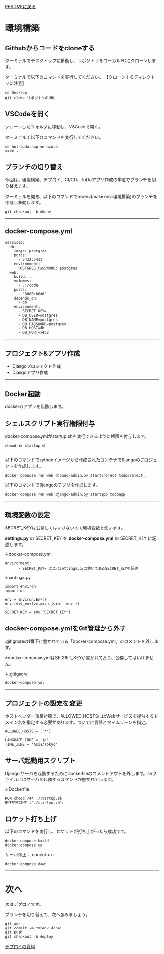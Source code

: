 [READMEに戻る](../README.md)
# 環境構築
## Githubからコードをcloneする
ターミナルでデスクトップに移動し、リポジトリをローカルPCにクローンします。

ターミナルで以下のコマンドを実行してください。 【クローンするディレクトリに注意】

```
cd Desktop
git clone リポジトリのURL
```

## VSCodeを開く
クローンしたフォルダに移動し、VSCodeで開く。

ターミナルで以下のコマンドを実行してください。

```
cd hol-todo-app-on-azure
code .
```

## ブランチの切り替え
今回は、環境構築、デプロイ、CI/CD、ToDoアプリ作成の単位でブランチを切り替えます。

ターミナルを開き、以下のコマンドでmkenv(make env:環境構築)のブランチを作成し移動します。
```
git checkout -b mkenv
```
----

## docker-compose.yml
```
services:
  db:
    image: postgres
    ports:
      - 5432:5432
    environment:
      POSTGRES_PASSWORD: postgres
  web:
    build: .
    volumes:
      - .:/code
    ports:
      - "8000:8000"
    depends_on:
      - db
    environment:
      - SECRET_KEY=
      - DB_USER=postgres
      - DB_NAME=postgres
      - DB_PASSWORD=postgres
      - DB_HOST=db
      - DB_PORT=5432
```
----

## プロジェクト&アプリ作成

* Djangoプロジェクト作成
* Djangoアプリ作成
----
## Docker起動
dockerのアプリを起動します。
## シェルスクリプト実行権限付与
docker-compose.ymlがstartup.shを実行できるように権限を付与します。
```
chmod +x startup.sh 
```
----

以下のコマンドでpythonイメージから作成されたコンテナでDjangoのプロジェクトを作成します。
```
docker compose run web django-admin.py startproject todoproject .
```
以下のコマンドでDjangoのアプリを作成します。
```
docker compose run web django-admin.py startapp todoapp 
```

----
## 環境変数の設定
SECRET_KEYは公開してはいけないので環境変数を使います。

**settings.py** の SECRET_KEY を **docker-compose.yml** の SECRET_KEY に記述します。

↓docker-compose.yml
```
environment:
      - SECRET_KEY= ここにsettings.pyに書いてあるSECRET_KEYを記述
```

↓settings.py
```
import environ
import os

env = environ.Env()
env.read_env(os.path.join('.env'))
:
SECRET_KEY = env('SECRET_KEY')
```

## docker-compose.ymlをGit管理から外す
.gitignoreの1番下に書かれている「docker-compose.yml」のコメントを外します。

※docker-compose.ymlはSECRET_KEYが書かれており、公開してはいけません。

↓.gitignore
```
docker-compose.yml
```

----

## プロジェクトの設定を変更
ホストヘッダー攻撃対策で、ALLOWED_HOSTSにはWebサービスを提供するドメイン名を指定する必要があります。ついでに言語とタイムゾーンも指定。
```
ALLOWED_HOSTS = ['*']
:
LANGUAGE_CODE = 'ja'
TIME_ZONE = 'Asia/Tokyo'
```

## サーバ起動用スクリプト
Django サーバを起動するためにDockerfileのコメントアウトを外します。shファイルにはサーバを起動するコマンドが書かれています。


↓Dockerfile
```
RUN chmod 744 ./startup.sh
ENTRYPOINT ["./startup.sh"]
```

## ロケット打ち上げ
以下のコマンドを実行し、ロケットが打ち上がったら成功です。
```
docker compose build 
docker compose up
```

サーバ停止： control + c
```
docker compose down
```


----
# 次へ
次はデプロイです。

ブランチを切り替えて、次へ進みましょう。
```
git add .
git commit -m "mkenv done"
git push
git checkout -b deploy
```

[デプロイの資料](デプロイ.md)












